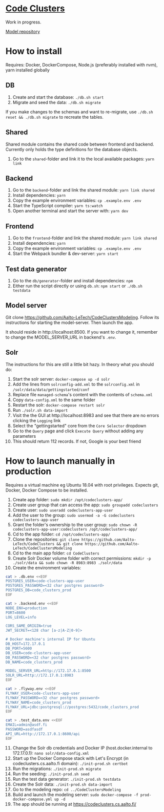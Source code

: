 # [Code Clusters](https://github.com/Aalto-LeTech/CodeClusters)

Work in progress.

[Model repository](https://github.com/Aalto-LeTech/CodeClustersModeling)

# How to install

Requires: Docker, DockerCompose, Node.js (preferably installed with nvm), yarn installed globally

## DB

1. Create and start the database: `./db.sh start`
2. Migrate and seed the data: `./db.sh migrate`

If you make changes to the schemas and want to re-migrate, use `./db.sh reset && ./db.sh migrate` to recreate the tables.

## Shared

Shared module contains the shared code between frontend and backend. Currently only holds the type definitions for the database objects.

1. Go to the `shared`-folder and link it to the local available packages: `yarn link`

## Backend

1. Go to the `backend`-folder and link the shared module: `yarn link shared`
2. Install dependencies: `yarn`
3. Copy the example environment variables: `cp .example.env .env`
4. Start the TypeScript compiler: `yarn ts:watch`
5. Open another terminal and start the server with: `yarn dev`

## Frontend

1. Go to the `frontend`-folder and link the shared module: `yarn link shared`
2. Install dependencies: `yarn`
3. Copy the example environment variables: `cp .example.env .env`
4. Start the Webpack bundler & dev-server: `yarn start`

## Test data generator

1. Go to the `db/generator`-folder and install dependencies: `npm`
2. Either run the script directly or using `db.sh`: `npm start` or `./db.sh testdata`

## Model server

Git clone https://github.com/Aalto-LeTech/CodeClustersModeling. Follow its instructions for starting the model-server. Then launch the app.

It should reside in http://localhost:8500. If you want to change it, remember to change the MODEL_SERVER_URL in backend's `.env`.

## Solr

The instructions for this are still a little bit hazy. In theory what you should do:

1. Start the solr server: `docker-compose up -d solr`
2. Add the lines from `solrconfig-add.xml` to the `solrconfig.xml` in `/solr/data/data/gettingstarted/conf`
3. Replace file `managed-schema`'s content with the contents of `schema.xml`
4. Copy `data-config.xml` to the same folder
5. Restart the solr: `docker-compose restart solr`
6. Run `./solr.sh data-import`
7. Visit the the GUI at http://localhost:8983 and see that there are no errors clicking the `Logging` link
8. Select the "gettingstarted" core from the `Core Selector` dropdown
9. Go to the `Query` page and click `Execute Query` without adding any parameters
10. This should return 112 records. If not, Google is your best friend

# How to launch manually in production

Requires a virtual machine eg Ubuntu 18.04 with root privileges. Expects git, Docker, Docker Compose to be installed.

1. Create app folder: `sudo mkdir /opt/codeclusters-app/`
2. Create user group that can access the app: `sudo groupadd codeclusters`
3. Create user: `sudo useradd codeclusters-app-user`
4. Add the user to the group: `sudo usermod -a -G codeclusters codeclusters-app-user`
5. Grant the folder's ownership to the user group: `sudo chown -R codeclusters-app-user:codeclusters /opt/codeclusters-app/`
6. Cd to the app folder: `cd /opt/codeclusters-app/`
7. Clone the repositories: `git clone https://github.com/Aalto-LeTech/CodeClusters && git clone https://github.com/Aalto-LeTech/CodeClustersModeling`
8. Cd to the main app folder: `cd CodeClusters`
9. Create Solr Docker volume folder with correct permissions: `mkdir -p ./solr/data && sudo chown -R 8983:8983 ./solr/data`
10. Create the environment variables:

```bash
cat > .db.env <<EOF
POSTGRES_USER=code-clusters-app-user
POSTGRES_PASSWORD=<32 char postgres password>
POSTGRES_DB=code_clusters_prod
EOF
```

```bash
cat > .backend.env <<EOF
NODE_ENV=production
PORT=8600
LOG_LEVEL=info

CORS_SAME_ORIGIN=true
JWT_SECRET=<128 char [a-z|A-Z|0-9]>

# Docker machine's internal IP for Ubuntu
DB_HOST=172.17.0.1
DB_PORT=5600
DB_USER=code-clusters-app-user
DB_PASSWORD=<32 char postgres password>
DB_NAME=code_clusters_prod

MODEL_SERVER_URL=http://172.17.0.1:8500
SOLR_URL=http://172.17.0.1:8983
EOF
```

```bash
cat > .flyway.env <<EOF
FLYWAY_USER=code-clusters-app-user
FLYWAY_PASSWORD=<32 char postgres password>
FLYWAY_NAME=code_clusters_prod
FLYWAY_URL=jdbc:postgresql://postgres:5432/code_clusters_prod
EOF
```

```bash
cat > .test_data.env <<EOF
EMAIL=admin@asdf.fi
PASSWORD=asdfasdf
API_URL=http://172.17.0.1:8600/api
EOF
```

11. Change the Solr db credentials and Docker IP (host.docker.internal to 172.17.0.1): `nano solr/data-config.xml`
12. Start up the Docker Compose stack with Let's Encrypt (in codeclusters.cs.aalto.fi domain): `./init-prod.sh certbot`
13. Run the migrations: `./init-prod.sh migrate`
14. Run the seeding: `./init-prod.sh seed`
15. Run the test data generator: `./init-prod.sh testdata`
16. Create the Solr data: `./init-prod.sh data-import`
17. Go to the modeling repo: `cd ../CodeClustersModeling`
18. Build and launch the modeling server: `sudo docker-compose -f prod-docker-compose.yml up -d`
19. The app should be running at https://codeclusters.cs.aalto.fi/

